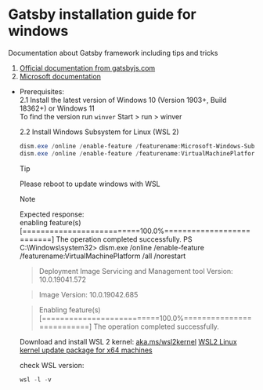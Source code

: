# Gatsby installation guide for windows
Documentation about Gatsby framework including tips and tricks 

1. [Official documentation from gatsbyjs.com](https://www.gatsbyjs.com/docs/tutorial/part-0/#installation-guide) 
2. [Microsoft documentation](gatsbyjs.com) 
  * Prerequisites:<br/>
    2.1 Install the latest version of Windows 10 (Version 1903+, Build 18362+) or Windows 11<br/>
    To find the version run `winver`
    Start > run > winver
  
    2.2 Install Windows Subsystem for Linux (WSL 2)
    ```powershell
    dism.exe /online /enable-feature /featurename:Microsoft-Windows-Subsystem-Linux /all /norestart
    dism.exe /online /enable-feature /featurename:VirtualMachinePlatform /all /norestart
    ```
    > [!TIP]
    > Please reboot to update windows with WSL
    
      > [!NOTE]
      >Expected response:</br>
      enabling feature(s)
      [==========================100.0%==========================]
      The operation completed successfully.
      PS C:\Windows\system32> dism.exe /online /enable-feature /featurename:VirtualMachinePlatform /all /norestart

      >Deployment Image Servicing and Management tool
      >Version: 10.0.19041.572

      >Image Version: 10.0.19042.685

      >Enabling feature(s)
      >[==========================100.0%==========================]
      >The operation completed successfully.
    
      Download and install WSL 2 kernel: [aka.ms/wsl2kernel](aka.ms/wsl2kernel)
      [WSL2 Linux kernel update package for x64 machines](https://wslstorestorage.blob.core.windows.net/wslblob/wsl_update_x64.msi)
    
    
    check WSL version:
     ```powershell
     wsl -l -v
     ```
  

